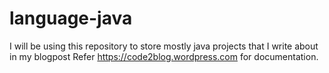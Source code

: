 # language-java
I will be using this repository to store mostly java projects that I write about in my blogpost
Refer https://code2blog.wordpress.com for documentation. 

